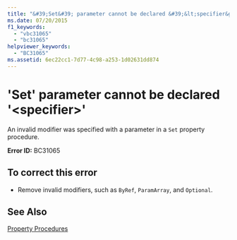 ```yaml
---
title: "&#39;Set&#39; parameter cannot be declared &#39;&lt;specifier&gt;&#39;"
ms.date: 07/20/2015
f1_keywords: 
  - "vbc31065"
  - "bc31065"
helpviewer_keywords: 
  - "BC31065"
ms.assetid: 6ec22cc1-7d77-4c98-a253-1d02631dd874
---
```

# &#39;Set&#39; parameter cannot be declared &#39;&lt;specifier&gt;&#39;
An invalid modifier was specified with a parameter in a `Set` property procedure.  
  
 **Error ID:** BC31065  
  
## To correct this error  
  
- Remove invalid modifiers, such as `ByRef`, `ParamArray`, and `Optional`.  
  
## See Also  
   
 [Property Procedures](../../visual-basic/programming-guide/language-features/procedures/property-procedures.md)  
 
